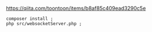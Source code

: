 
https://qiita.com/toontoon/items/b8af85c409ead3290c5e

````
composer install ;
php src/websocketServer.php ;
````
